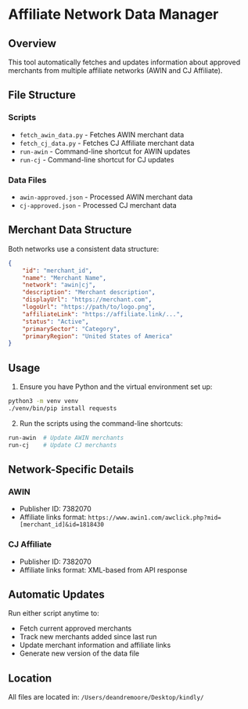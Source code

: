 # Affiliate Network Data Manager

## Overview
This tool automatically fetches and updates information about approved merchants from multiple affiliate networks (AWIN and CJ Affiliate).

## File Structure
### Scripts
- `fetch_awin_data.py` - Fetches AWIN merchant data
- `fetch_cj_data.py` - Fetches CJ Affiliate merchant data
- `run-awin` - Command-line shortcut for AWIN updates
- `run-cj` - Command-line shortcut for CJ updates

### Data Files
- `awin-approved.json` - Processed AWIN merchant data
- `cj-approved.json` - Processed CJ merchant data

## Merchant Data Structure
Both networks use a consistent data structure:
```json
{
    "id": "merchant_id",
    "name": "Merchant Name",
    "network": "awin|cj",
    "description": "Merchant description",
    "displayUrl": "https://merchant.com",
    "logoUrl": "https://path/to/logo.png",
    "affiliateLink": "https://affiliate.link/...",
    "status": "Active",
    "primarySector": "Category",
    "primaryRegion": "United States of America"
}
```

## Usage
1. Ensure you have Python and the virtual environment set up:
```bash
python3 -m venv venv
./venv/bin/pip install requests
```

2. Run the scripts using the command-line shortcuts:
```bash
run-awin  # Update AWIN merchants
run-cj    # Update CJ merchants
```

## Network-Specific Details

### AWIN
- Publisher ID: 7382070
- Affiliate links format: `https://www.awin1.com/awclick.php?mid=[merchant_id]&id=1818430`

### CJ Affiliate
- Publisher ID: 7382070
- Affiliate links format: XML-based from API response

## Automatic Updates
Run either script anytime to:
- Fetch current approved merchants
- Track new merchants added since last run
- Update merchant information and affiliate links
- Generate new version of the data file

## Location
All files are located in: `/Users/deandremoore/Desktop/kindly/`
